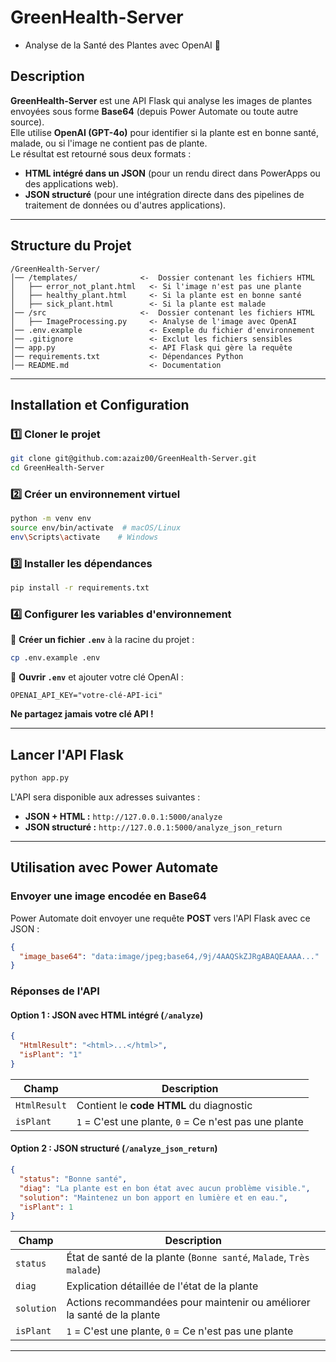 # GreenHealth-Server

- Analyse de la Santé des Plantes avec OpenAI 🤖

## Description

**GreenHealth-Server** est une API Flask qui analyse les images de plantes envoyées sous forme **Base64** (depuis Power Automate ou toute autre source).  
Elle utilise **OpenAI (GPT-4o)** pour identifier si la plante est en bonne santé, malade, ou si l'image ne contient pas de plante.  
Le résultat est retourné sous deux formats :
- **HTML intégré dans un JSON** (pour un rendu direct dans PowerApps ou des applications web).
- **JSON structuré** (pour une intégration directe dans des pipelines de traitement de données ou d'autres applications).

---

## Structure du Projet

```
/GreenHealth-Server/
│── /templates/              <-  Dossier contenant les fichiers HTML
│   ├── error_not_plant.html   <- Si l'image n'est pas une plante
│   ├── healthy_plant.html     <- Si la plante est en bonne santé
│   ├── sick_plant.html        <- Si la plante est malade
│── /src                     <-  Dossier contenant les fichiers HTML
│   ├── ImageProcessing.py     <- Analyse de l'image avec OpenAI
│── .env.example               <- Exemple du fichier d'environnement
│── .gitignore                 <- Exclut les fichiers sensibles
│── app.py                     <- API Flask qui gère la requête
│── requirements.txt           <- Dépendances Python
│── README.md                  <- Documentation
```

---

## Installation et Configuration

### 1️⃣ **Cloner le projet**

```bash
git clone git@github.com:azaiz00/GreenHealth-Server.git
cd GreenHealth-Server

```

### 2️⃣ **Créer un environnement virtuel**

```bash
python -m venv env
source env/bin/activate  # macOS/Linux
env\Scripts\activate    # Windows
```

### 3️⃣ **Installer les dépendances**

```bash
pip install -r requirements.txt
```

### 4️⃣ **Configurer les variables d'environnement**

🔹 **Créer un fichier `.env`** à la racine du projet :

```bash
cp .env.example .env
```

🔹 **Ouvrir `.env`** et ajouter votre clé OpenAI :

```env
OPENAI_API_KEY="votre-clé-API-ici"
```

**Ne partagez jamais votre clé API !**

---

## Lancer l'API Flask

```bash
python app.py
```

L'API sera disponible aux adresses suivantes :
- **JSON + HTML :** `http://127.0.0.1:5000/analyze`
- **JSON structuré :** `http://127.0.0.1:5000/analyze_json_return`

---

## **Utilisation avec Power Automate**

### **Envoyer une image encodée en Base64**

Power Automate doit envoyer une requête **POST** vers l'API Flask avec ce JSON :

```json
{
  "image_base64": "data:image/jpeg;base64,/9j/4AAQSkZJRgABAQEAAAA..."
}
```

### **Réponses de l'API**

#### **Option 1 : JSON avec HTML intégré (`/analyze`)**

```json
{
  "HtmlResult": "<html>...</html>",
  "isPlant": "1"
}
```

| **Champ**    | **Description**                                  |
|-------------|-----------------------------------------------|
| `HtmlResult` | Contient le **code HTML** du diagnostic     |
| `isPlant`    | `1` = C'est une plante, `0` = Ce n'est pas une plante |

#### **Option 2 : JSON structuré (`/analyze_json_return`)**

```json
{
  "status": "Bonne santé",
  "diag": "La plante est en bon état avec aucun problème visible.",
  "solution": "Maintenez un bon apport en lumière et en eau.",
  "isPlant": 1
}
```

| **Champ**    | **Description**                                    |
|-------------|--------------------------------------------------|
| `status`    | État de santé de la plante (`Bonne santé`, `Malade`, `Très malade`) |
| `diag`      | Explication détaillée de l'état de la plante   |
| `solution`  | Actions recommandées pour maintenir ou améliorer la santé de la plante |
| `isPlant`   | `1` = C'est une plante, `0` = Ce n'est pas une plante  |

---

